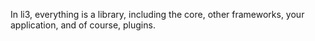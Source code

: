 In li3, everything is a library, including the core, other frameworks, your application, and 
of course, plugins.

